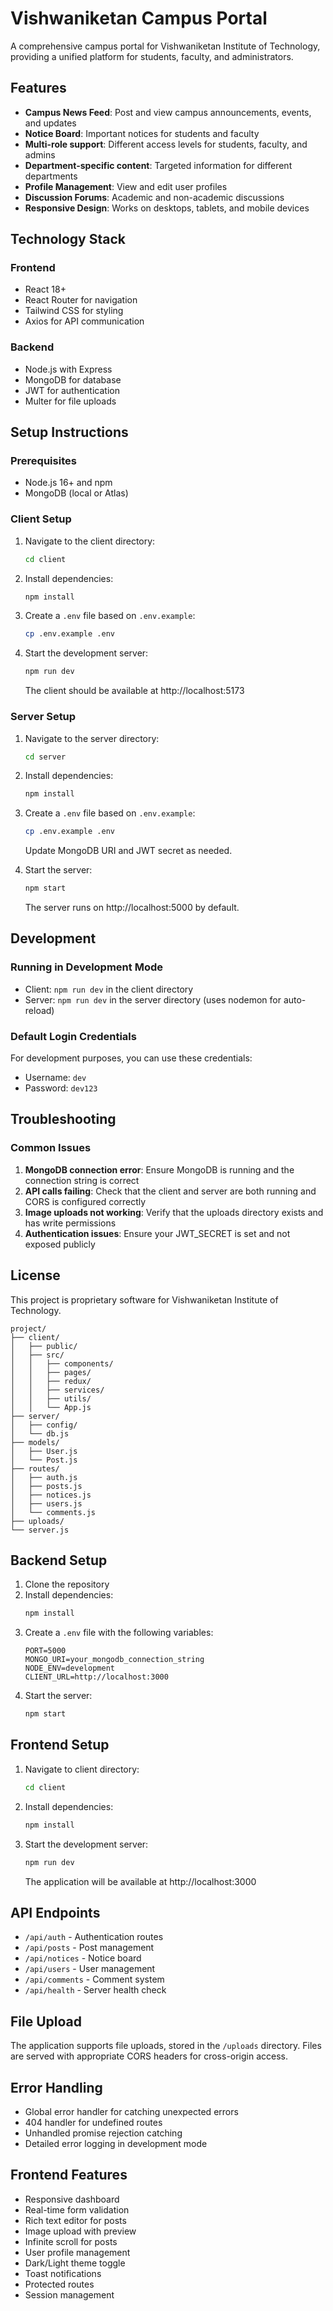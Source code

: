 # Vishwaniketan Campus Portal

A comprehensive campus portal for Vishwaniketan Institute of Technology, providing a unified platform for students, faculty, and administrators.

## Features

- **Campus News Feed**: Post and view campus announcements, events, and updates
- **Notice Board**: Important notices for students and faculty
- **Multi-role support**: Different access levels for students, faculty, and admins
- **Department-specific content**: Targeted information for different departments
- **Profile Management**: View and edit user profiles
- **Discussion Forums**: Academic and non-academic discussions
- **Responsive Design**: Works on desktops, tablets, and mobile devices

## Technology Stack

### Frontend
- React 18+
- React Router for navigation
- Tailwind CSS for styling
- Axios for API communication

### Backend
- Node.js with Express
- MongoDB for database
- JWT for authentication
- Multer for file uploads

## Setup Instructions

### Prerequisites
- Node.js 16+ and npm
- MongoDB (local or Atlas)

### Client Setup
1. Navigate to the client directory:
   ```bash
   cd client
   ```

2. Install dependencies:
   ```bash
   npm install
   ```

3. Create a `.env` file based on `.env.example`:
   ```bash
   cp .env.example .env
   ```

4. Start the development server:
   ```bash
   npm run dev
   ```
   The client should be available at http://localhost:5173

### Server Setup
1. Navigate to the server directory:
   ```bash
   cd server
   ```

2. Install dependencies:
   ```bash
   npm install
   ```

3. Create a `.env` file based on `.env.example`:
   ```bash
   cp .env.example .env
   ```
   Update MongoDB URI and JWT secret as needed.

4. Start the server:
   ```bash
   npm start
   ```
   The server runs on http://localhost:5000 by default.

## Development

### Running in Development Mode
- Client: `npm run dev` in the client directory
- Server: `npm run dev` in the server directory (uses nodemon for auto-reload)

### Default Login Credentials
For development purposes, you can use these credentials:
- Username: `dev`
- Password: `dev123`

## Troubleshooting

### Common Issues
1. **MongoDB connection error**: Ensure MongoDB is running and the connection string is correct
2. **API calls failing**: Check that the client and server are both running and CORS is configured correctly
3. **Image uploads not working**: Verify that the uploads directory exists and has write permissions
4. **Authentication issues**: Ensure your JWT_SECRET is set and not exposed publicly

## License

This project is proprietary software for Vishwaniketan Institute of Technology.

```
project/
├── client/
│   ├── public/
│   ├── src/
│   │   ├── components/
│   │   ├── pages/
│   │   ├── redux/
│   │   ├── services/
│   │   ├── utils/
│   │   └── App.js
├── server/
│   ├── config/
│   └── db.js
├── models/
│   ├── User.js
│   └── Post.js
├── routes/
│   ├── auth.js
│   ├── posts.js
│   ├── notices.js
│   ├── users.js
│   └── comments.js
├── uploads/
└── server.js
```

## Backend Setup

1. Clone the repository
2. Install dependencies:
   ```bash
   npm install
   ```
3. Create a `.env` file with the following variables:
   ```
   PORT=5000
   MONGO_URI=your_mongodb_connection_string
   NODE_ENV=development
   CLIENT_URL=http://localhost:3000
   ```
4. Start the server:
   ```bash
   npm start
   ```

## Frontend Setup

1. Navigate to client directory:
   ```bash
   cd client
   ```
2. Install dependencies:
   ```bash
   npm install
   ```
3. Start the development server:
   ```bash
   npm run dev
   ```
   The application will be available at http://localhost:3000

## API Endpoints

- `/api/auth` - Authentication routes
- `/api/posts` - Post management
- `/api/notices` - Notice board
- `/api/users` - User management
- `/api/comments` - Comment system
- `/api/health` - Server health check

## File Upload

The application supports file uploads, stored in the `/uploads` directory. Files are served with appropriate CORS headers for cross-origin access.

## Error Handling

- Global error handler for catching unexpected errors
- 404 handler for undefined routes
- Unhandled promise rejection catching
- Detailed error logging in development mode

## Frontend Features

- Responsive dashboard
- Real-time form validation
- Rich text editor for posts
- Image upload with preview
- Infinite scroll for posts
- User profile management
- Dark/Light theme toggle
- Toast notifications
- Protected routes
- Session management


